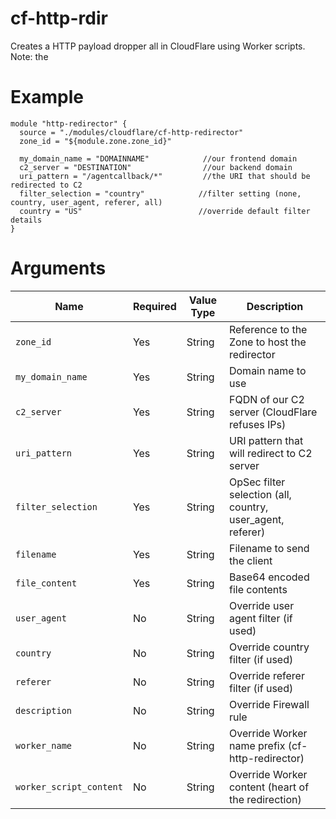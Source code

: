 # cf-http-rdir

Creates a HTTP payload dropper all in CloudFlare using Worker scripts.
Note: the 

# Example

```hcl
module "http-redirector" {
  source = "./modules/cloudflare/cf-http-redirector"
  zone_id = "${module.zone.zone_id}"

  my_domain_name = "DOMAINNAME"            //our frontend domain
  c2_server = "DESTINATION"                //our backend domain
  uri_pattern = "/agentcallback/*"         //the URI that should be redirected to C2
  filter_selection = "country"            //filter setting (none, country, user_agent, referer, all)
  country = "US"                          //override default filter details
}
```

# Arguments

| Name                      | Required | Value Type | Description
|---------------------------| -------- | ---------- | -----------
|`zone_id`                  | Yes      | String     | Reference to the Zone to host the redirector
|`my_domain_name`           | Yes      | String     | Domain name to use
|`c2_server`                | Yes      | String     | FQDN of our C2 server (CloudFlare refuses IPs)
|`uri_pattern`              | Yes      | String     | URI pattern that will redirect to C2 server
|`filter_selection`         | Yes      | String     | OpSec filter selection (all, country, user_agent, referer)
|`filename`                 | Yes      | String     | Filename to send the client
|`file_content`             | Yes      | String     | Base64 encoded file contents
|`user_agent`               | No       | String     | Override user agent filter (if used)
|`country`                  | No       | String     | Override country filter (if used)
|`referer`                  | No       | String     | Override referer filter (if used)
|`description`              | No       | String     | Override Firewall rule
|`worker_name`              | No       | String     | Override Worker name prefix (cf-http-redirector)
|`worker_script_content`    | No       | String     | Override Worker content (heart of the redirection)

